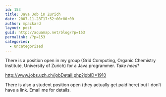```yaml
---
id: 153
title: Java Job in Zurich
date: 2007-11-28T17:52:00+00:00
author: mpackard
layout: post
guid: http://aquamap.net/blog/?p=153
permalink: /?p=153
categories:
  - Uncategorized
---
```

There is a position open in my group (Grid Computing, Organic Chemistry Institute, University of Zurich) for a Java programmer. _Take heed!_

http://www.jobs.uzh.ch/jobDetail.php?jobID=1910

There is also a student position open (they actually get paid here) but I don&#8217;t have a link. Email me for details.